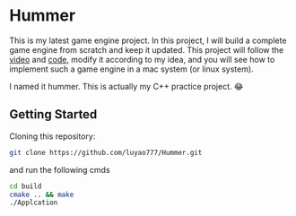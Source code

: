 # Hummer

This is my latest game engine project. In this project, I will build a complete game engine from scratch and keep it updated. This project will follow the [video](https://thecherno.com/engine/) and [code](https://github.com/TheCherno/Hazel), modify it according to my idea, and you will see how to implement such a game engine in a mac system (or linux system).

I named it hummer. This is actually my C++ practice project. :joy:

## Getting Started
Cloning this repository:
```bash
git clone https://github.com/luyao777/Hummer.git
```
and run the following cmds
```bash
cd build
cmake .. && make
./Applcation
```

